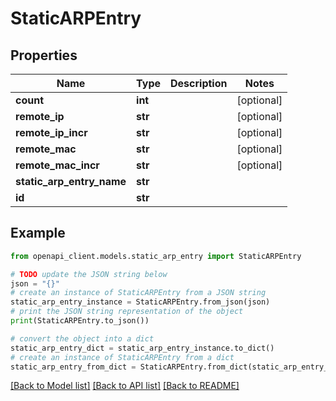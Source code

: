 # StaticARPEntry


## Properties

Name | Type | Description | Notes
------------ | ------------- | ------------- | -------------
**count** | **int** |  | [optional] 
**remote_ip** | **str** |  | [optional] 
**remote_ip_incr** | **str** |  | [optional] 
**remote_mac** | **str** |  | [optional] 
**remote_mac_incr** | **str** |  | [optional] 
**static_arp_entry_name** | **str** |  | 
**id** | **str** |  | 

## Example

```python
from openapi_client.models.static_arp_entry import StaticARPEntry

# TODO update the JSON string below
json = "{}"
# create an instance of StaticARPEntry from a JSON string
static_arp_entry_instance = StaticARPEntry.from_json(json)
# print the JSON string representation of the object
print(StaticARPEntry.to_json())

# convert the object into a dict
static_arp_entry_dict = static_arp_entry_instance.to_dict()
# create an instance of StaticARPEntry from a dict
static_arp_entry_from_dict = StaticARPEntry.from_dict(static_arp_entry_dict)
```
[[Back to Model list]](../README.md#documentation-for-models) [[Back to API list]](../README.md#documentation-for-api-endpoints) [[Back to README]](../README.md)


